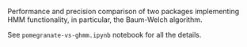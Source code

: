 Performance and precision comparison of two packages implementing HMM functionality, in particular, the Baum-Welch algorithm.

See `pomegranate-vs-ghmm.ipynb` notebook for all the details.
